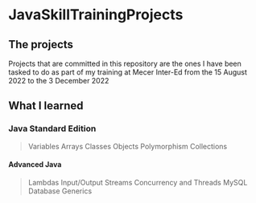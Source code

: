 # JavaSkillTrainingProjects
## The projects

Projects that are committed in this repository are the ones I have been tasked to do as part of my training at Mecer Inter-Ed from the 15 August 2022 to the 
3 December 2022

## What I learned
### Java Standard Edition
> Variables
> Arrays
> Classes
> Objects
> Polymorphism
> Collections
#### Advanced Java 
> Lambdas
> Input/Output Streams
> Concurrency and Threads
> MySQL Database 
> Generics
